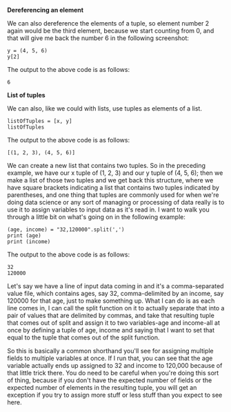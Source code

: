 
**Dereferencing an element**

We can also dereference the elements of a tuple, so element number 2 again would be the third element, because we start counting from 0, and that will give me back the number 6 in the following screenshot:

```
y = (4, 5, 6)
y[2]
```

The output to the above code is as follows:

```
6
```

**List of tuples**

We can also, like we could with lists, use tuples as elements of a list.

```
listOfTuples = [x, y]
listOfTuples
```

The output to the above code is as follows:

```
[(1, 2, 3), (4, 5, 6)]
```

We can create a new list that contains two tuples. So in the preceding example, we have our x tuple of (1, 2, 3) and our y tuple of (4, 5, 6); then we make a list of those two tuples and we get back this structure, where we have square brackets indicating a list that contains two tuples indicated by parentheses, and one thing that tuples are commonly used for when we're doing data science or any sort of managing or processing of data really is to use it to assign variables to input data as it's read in. I want to walk you through a little bit on what's going on in the following example:

```
(age, income) = "32,120000".split(',')
print (age)
print (income)
```

The output to the above code is as follows:

```
32
120000
```

Let's say we have a line of input data coming in and it's a comma-separated value file, which contains ages, say 32, comma-delimited by an income, say 120000 for that age, just to make something up. What I can do is as each line comes in, I can call the split function on it to actually separate that into a pair of values that are delimited by commas, and take that resulting tuple that comes out of split and assign it to two variables-age and income-all at once by defining a tuple of age, income and saying that I want to set that equal to the tuple that comes out of the split function.

So this is basically a common shorthand you'll see for assigning multiple fields to multiple variables at once. If I run that, you can see that the age variable actually ends up assigned to 32 and income to 120,000 because of that little trick there. You do need to be careful when you're doing this sort of thing, because if you don't have the expected number of fields or the expected number of elements in the resulting tuple, you will get an exception if you try to assign more stuff or less stuff than you expect to see here.
